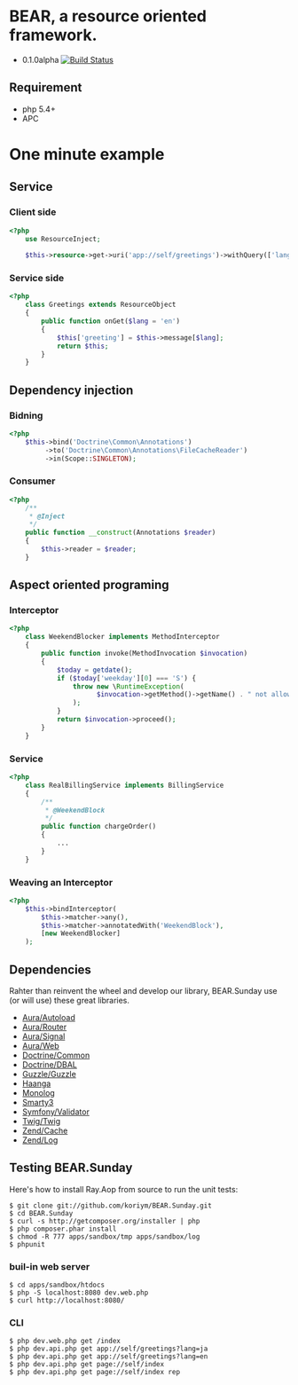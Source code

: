 BEAR, a resource oriented framework.
=============================

 * 0.1.0alpha
[![Build Status](https://secure.travis-ci.org/koriym/BEAR.Sunday.png?branch=master)](http://travis-ci.org/koriym/BEAR.Sunday)

## Requirement

 * php 5.4+
 * APC
 
One minute example
==================

Service
-----------

### Client side

```php
<?php
    use ResourceInject;
    
    $this->resource->get->uri('app://self/greetings')->withQuery(['lang' => 'ja'])->eager->request();
```

### Service side
```php
<?php
    class Greetings extends ResourceObject
    {
        public function onGet($lang = 'en')
        {
            $this['greeting'] = $this->message[$lang];
            return $this;
        }
    }
```
Dependency injection
--------------------

### Bidning
```php
<?php
    $this->bind('Doctrine\Common\Annotations')
         ->to('Doctrine\Common\Annotations\FileCacheReader')
         ->in(Scope::SINGLETON);
```

### Consumer
```php
<?php
    /**
     * @Inject
     */
    public function __construct(Annotations $reader)
    {
        $this->reader = $reader;
    }
```
Aspect oriented programing
--------------------------

### Interceptor
```php
<?php
    class WeekendBlocker implements MethodInterceptor
    {
        public function invoke(MethodInvocation $invocation)
        {
            $today = getdate();
            if ($today['weekday'][0] === 'S') {
                throw new \RuntimeException(
                      $invocation->getMethod()->getName() . " not allowed on weekends!"
                );
            }
            return $invocation->proceed();
        }
    }
```
### Service
```php
<?php
    class RealBillingService implements BillingService
    {
        /**
         * @WeekendBlock
         */
        public function chargeOrder()
        {
            ...
        }
    }
```
### Weaving an Interceptor
```php
<?php
    $this->bindInterceptor(
        $this->matcher->any(),
        $this->matcher->annotatedWith('WeekendBlock'),
        [new WeekendBlocker]
    );
```

Dependencies
------------
Rahter than reinvent the wheel and develop our library, BEAR.Sunday use (or will use) these great libraries.

 * [Aura/Autoload](https://github.com/auraphp/Aura.Autoload "Aura.Autoload")
 * [Aura/Router](https://github.com/auraphp/Aura.Router "Aura.Router")
 * [Aura/Signal](https://github.com/auraphp/Aura.Signal "Aura.Signal")
 * [Aura/Web](https://github.com/auraphp/Aura.Web "Aura.Web")
 * [Doctrine/Common](http://www.doctrine-project.org/projects/common "Doctrine.Common")
 * [Doctrine/DBAL](http://www.doctrine-project.org/projects/dbal "Doctrine.DBAL")
 * [Guzzle/Guzzle](http://guzzlephp.org/ "Guzzle")
 * [Haanga](http://haanga.org/ "Haanga")
 * [Monolog](https://github.com/Seldaek/monolog.git "Monolog")
 * [Smarty3](http://www.smarty.net/ "Smarty3")
 * [Symfony/Validator](https://github.com/symfony/Validator "Symfony.Validator")
 * [Twig/Twig](http://twig.sensiolabs.org/ "Twig")
 * [Zend/Cache](https://github.com/zendframework/zf2)
 * [Zend/Log](https://github.com/zendframework/zf2)

Testing BEAR.Sunday
------- 

Here's how to install Ray.Aop from source to run the unit tests:

    $ git clone git://github.com/koriym/BEAR.Sunday.git
    $ cd BEAR.Sunday
    $ curl -s http://getcomposer.org/installer | php
    $ php composer.phar install
    $ chmod -R 777 apps/sandbox/tmp apps/sandbox/log
    $ phpunit

### buil-in web server

    $ cd apps/sandbox/htdocs
    $ php -S localhost:8080 dev.web.php
    $ curl http://localhost:8080/

### CLI

    $ php dev.web.php get /index
    $ php dev.api.php get app://self/greetings?lang=ja
    $ php dev.api.php get app://self/greetings?lang=en
    $ php dev.api.php get page://self/index
    $ php dev.api.php get page://self/index rep
